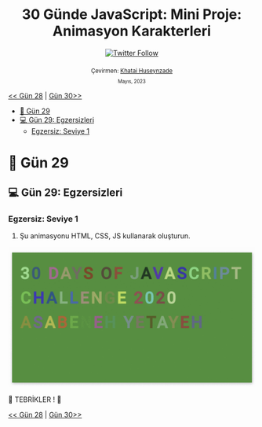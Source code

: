 <div align="center">
<h1>30 Günde JavaScript: Mini Proje: Animasyon Karakterleri</h1>

<a class="header-badge" target="_blank" href="https://twitter.com/developerkhatai">
<img alt="Twitter Follow" src="https://img.shields.io/twitter/follow/developerkhatai?style=social">
</a><br>

<sub>Çevirmen:
<a href="https://github.com/BilgeGates">Khatai Huseynzade</a><br>
<small> Mayıs, 2023</small>
</sub>

</div>

[<< Gün 28](../28_Gün_Mini_Proje_Liderler_Sıralaması/28_gün_mini_proje_liderler_sıralaması.md) | [Gün 30>>](../30_Gün_Mini_Proje_Finalı/30_gün_mini_proje_finalı.md)

- [📔 Gün 29](#-Gün-29)
- [💻 Gün 29: Egzersizleri](#-Gün-29-Egzersizleri)
  - [Egzersiz: Seviye 1](#Egzersiz-Seviye-1)

# 📔 Gün 29

## 💻 Gün 29: Egzersizleri

### Egzersiz: Seviye 1

1. Şu animasyonu HTML, CSS, JS kullanarak oluşturun.

![Kaydırıcı](../../images/projects/dom_min_project_30DaysOfJavaScript_color_changing_day_9.1.gif)

🎉 TEBRİKLER ! 🎉

[<< Gün 28](../28_Gün_Mini_Proje_Liderler_Sıralaması/28_gün_mini_proje_liderler_sıralaması.md) | [Gün 30>>](../30_Gün_Mini_Proje_Finalı/30_gün_mini_proje_finalı.md)

